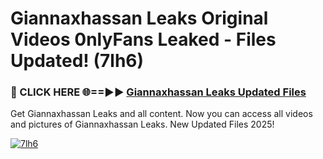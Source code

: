 # Giannaxhassan Leaks Original Videos 0nlyFans Leaked - Files Updated! (7lh6)

<h3>🔴 CLICK HERE 🌐==►► <a href="https://tinyurl.com/x26r9saj" rel="nofollow">Giannaxhassan Leaks Updated Files</a></h3>

Get Giannaxhassan Leaks and all content. Now you can access all videos and pictures of Giannaxhassan Leaks. New Updated Files 2025!

[![7lh6](https://i.imgur.com/LkgZPqh.gif)](https://tinyurl.com/x26r9saj)
